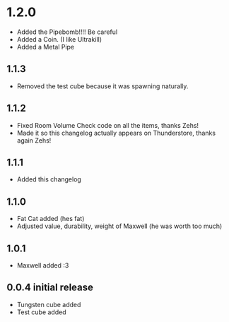 # 1.2.0
- Added the Pipebomb!!!! Be careful
- Added a Coin. (I like Ultrakill)
- Added a Metal Pipe

## 1.1.3
- Removed the test cube because it was spawning naturally.

## 1.1.2
- Fixed Room Volume Check code on all the items, thanks Zehs!
- Made it so this changelog actually appears on Thunderstore, thanks again Zehs!

## 1.1.1 
- Added this changelog
## 1.1.0
- Fat Cat added (hes fat)
- Adjusted value, durability, weight of Maxwell (he was worth too much)
## 1.0.1
- Maxwell added :3

## 0.0.4 initial release
- Tungsten cube added
- Test cube added